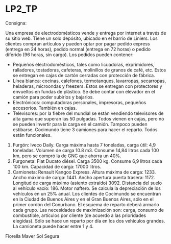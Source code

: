 # LP2_TP
Consigna:

Una empresa de electrodomésticos vende y entrega por internet a través de su sitio web.
Tiene un solo depósito, ubicado en el barrio de Liniers.
Los clientes compran artículos y pueden optar por pagar pedido express (entrega en 24 horas),
pedido normal (entrega en 72 horas) o pedido diferido (96 horas, sin cargo).
Los pedidos pueden contener:
- Pequeños electrodomésticos, tales como licuadoras, exprimidores, ralladores,
tostadoras, cafeteras, molinillos de granos de café, etc. Estos se entregan en cajas de
cartón cerradas con protección de fábrica.
- Línea blanca: cocinas, calefones, termotanques, lavarropas, secarropas, heladeras,
microondas y freezers. Estos se entregan con protectores y envueltos en fundas de
plástico. Se debe contar con elevador en el camión para poder subirlos y bajarlos.
- Electrónicos: computadoras personales, impresoras, pequeños accesorios. También en
cajas.
- Televisores: por la fiebre del mundial se están vendiendo televisores de alta gama que
superan las 50 pulgadas. Todos vienen en cajas, pero no se pueden invertir para la
carga en el camión. Tampoco pueden estibarse.
Cocimundo tiene 3 camiones para hacer el reparto. Todos están funcionales.
1) Furgón: Iveco Daily. Carga máxima hasta 7 toneladas, carga útil: 4,9 toneladas.
Volumen de carga 10.8 m3. Consume 14,84 litros cada 100 km, pero se compró la de
GNC que ahorra un 40%.
2) Furgoneta: Fiat Ducato diésel. Carga 3500 kg. Consume 6,9 litros cada 100 km.
Capacidad de carga: 17000 litros.
3) Camioneta: Renault Kangoo Express. Altura máxima de carga: 1233. Ancho máximo de
carga: 1441. Ancho apertura puerta trasera: 1172. Longitud de carga máximo (asiento
extraído) 3092. Distancia del suelo al vehículo vacío: 186. Motor naftero.
Se calcula la depreciación de los vehículos en un 25% anual.
Los clientes de Cocimundo se encuentran en la Ciudad de Buenos Aires y en el Gran Buenos
Aires, sólo en el primer cordón del Conurbano.
El esquema de reparto deberá armarlo cada grupo. Las necesidades de maximización son:
carga, consumo de combustible, artículos por cliente (de acuerdo a las prioridades elegidas).
Sólo se hace un reparto por día en los dos vehículos grandes. La camioneta puede hacer entre
1 y 4. 


Fiorella Maver
Sol Segura
